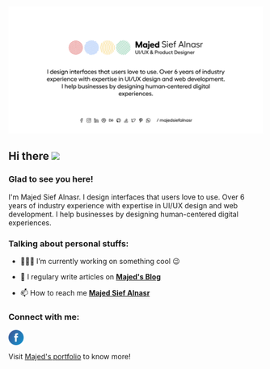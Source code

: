 ![Majed Sief Alnasr - UI/UX & Product Designer, Co-Founder, TIA UX Studio](https://github.com/majedsiefalnasr/MajedSiefALnasr/blob/master/images/Cover.png)

<!-- welcome message -->
<h2>Hi there <img src="https://media.giphy.com/media/hvRJCLFzcasrR4ia7z/giphy.gif" width="25px"></h2>

<h3>Glad to see you here!</h3>

<!-- About me -->
<p>
I'm Majed Sief Alnasr. I design interfaces that users love to use. Over 6 years of industry experience with expertise in UI/UX design and web development. I help businesses by designing human-centered digital experiences.
</p>

<!-- Personal Stuffs -->
<h3> Talking about personal stuffs:</h3>

- 👨🏽‍💻 I’m currently working on something cool 😉

- 📝 I regulary write articles on **[Majed's Blog](https://blog.majedsiefalnasr.com)**

- 📫 How to reach me **[Majed Sief Alnasr](https://majedsiefalnasr.com)**

<!-- Connect with me -->
<h3 align="left">Connect with me:</h3>

<p align="left">
<a href="https://facebook.com/majedsiefalnasr" target="blank"><img align="center" src="https://github.com/majedsiefalnasr/MajedSiefALnasr/blob/master/images/facebook.svg" alt="kmhmubin" height="30" width="30" /></a>
</p>

Visit [Majed's portfolio](https://majedsiefalnasr.com) to know more!

